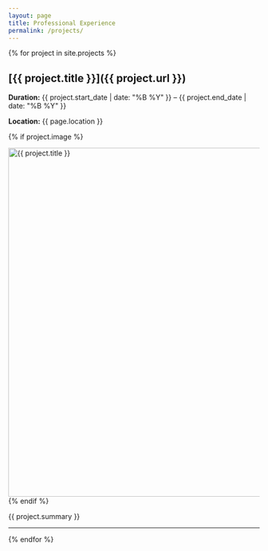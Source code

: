 ```yaml
---
layout: page
title: Professional Experience
permalink: /projects/
---
```


{% for project in site.projects %}

## [{{ project.title }}]({{ project.url }})
**Duration:** {{ project.start_date | date: "%B %Y" }} – {{ project.end_date | date: "%B %Y" }}

**Location:** {{ page.location }}


{% if project.image %}
<br>

<img src="{{ project.image }}" alt="{{ project.title }}" width="700">

<br>
{% endif %}

{{ project.summary }}

---
{% endfor %}
